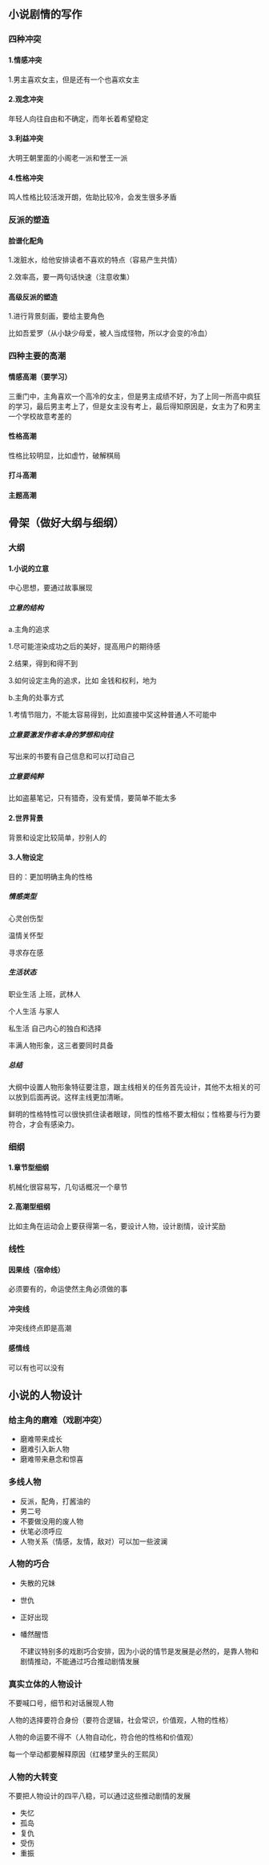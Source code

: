 ## 小说剧情的写作

### 四种冲突

#### 1.情感冲突

1.男主喜欢女主，但是还有一个也喜欢女主

#### 2.观念冲突

年轻人向往自由和不确定，而年长着希望稳定

#### 3.利益冲突

大明王朝里面的小阁老一派和誉王一派

#### 4.性格冲突

鸣人性格比较活泼开朗，佐助比较冷，会发生很多矛盾

### 反派的塑造

#### 脸谱化配角

1.泼脏水，给他安排读者不喜欢的特点（容易产生共情）

2.效率高，要一两句话快速（注意收集）

#### 高级反派的塑造

1.进行背景刻画，要给主要角色

比如吾爱罗（从小缺少母爱，被人当成怪物，所以才会变的冷血）

### 四种主要的高潮

#### 情感高潮（要学习）

三重门中，主角喜欢一个高冷的女主，但是男主成绩不好，为了上同一所高中疯狂的学习，最后男主考上了，但是女主没有考上，最后得知原因是，女主为了和男主一个学校故意考差的

#### 性格高潮

性格比较明显，比如虚竹，破解棋局

#### 打斗高潮

#### 主题高潮

## 骨架（做好大纲与细纲）

### 大纲

#### 1.小说的立意

中心思想，要通过故事展现

##### 立意的结构

a.主角的追求 

1.尽可能渲染成功之后的美好，提高用户的期待感

2.结果，得到和得不到

3.如何设定主角的追求，比如 金钱和权利，地为

b.主角的处事方式

1.考情节阻力，不能太容易得到，比如直接中奖这种普通人不可能中

##### 立意要激发作者本身的梦想和向往

写出来的书要有自己信息和可以打动自己 

##### 立意要纯粹

比如盗墓笔记，只有猎奇，没有爱情，要简单不能太多

#### 2.世界背景

背景和设定比较简单，抄别人的

#### 3.人物设定

目的：更加明确主角的性格

##### 情感类型

心灵创伤型

温情关怀型

寻求存在感 

##### 生活状态

职业生活 上班，武林人

个人生活 与家人

 私生活  自己内心的独白和选择

丰满人物形象，这三者要同时具备

##### 总结

大纲中设置人物形象特征要注意，跟主线相关的任务首先设计，其他不太相关的可以放到后面再说。这样主线更加清晰。

鲜明的性格特性可以很快抓住读者眼球，同性的性格不要太相似；性格要与行为要符合，才会有感染力。

### 细纲

#### 1.章节型细纲 

机械化很容易写，几句话概况一个章节

#### 2.高潮型细纲

比如主角在运动会上要获得第一名，要设计人物，设计剧情，设计奖励

### 线性

#### 因果线（宿命线）

必须要有的，命运使然主角必须做的事

#### 冲突线

冲突线终点即是高潮

#### 感情线

可以有也可以没有



## 小说的人物设计

### 给主角的磨难（戏剧冲突）

- 磨难带来成长
- 磨难引入新人物
- 磨难带来悬念和惊喜

### 多线人物

- 反派，配角，打酱油的
- 男二号
- 不要做没用的废人物
- 伏笔必须呼应
- 人物关系（情感，友情，敌对）可以加一些波澜

### 人物的巧合

- 失散的兄妹

- 世仇

- 正好出现

- 幡然醒悟

  不建议特别多的戏剧巧合安排，因为小说的情节是发展是必然的，是靠人物和剧情推动，不能通过巧合推动剧情发展

  

### 真实立体的人物设计

不要喊口号，细节和对话展现人物

人物的选择要符合身份（要符合逻辑，社会常识，价值观，人物的性格）

人物的命运要不得不（人物自动化，符合他的性格和价值观）

每一个举动都要解释原因（红楼梦里头的王熙凤）



### 人物的大转变

不要把人物设计的四平八稳，可以通过这些推动剧情的发展

- 失忆
- 孤岛
- 复仇
- 受伤
- 重振



